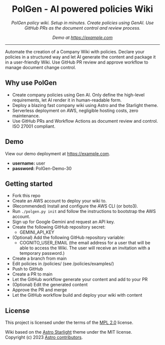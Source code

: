 <h1 align="center">PolGen - AI powered policies Wiki</h1>

<p align="center">
    <em>PolGen policy wiki. Setup in minutes. Create policies using GenAI. Use GitHub PRs as the document control and review process.</em>
</p>
<p align="center">
    <em>Demo at <a href="https://example.com">https://example.com</a></em>
</p>

---

Automate the creation of a Company Wiki with policies. Declare your policies in a structured way and let AI generate
the content and package it in a user-friendly Wiki. Use GitHub PR review and approve workflow to manage document change control.

## Why use PolGen

- Create company policies using Gen AI. Only define the high-level requirements, let AI render it in human-readable form.
- Deploy a blazing fast company wiki using Astro and the Starlight theme.
- Serverless deployment on AWS, negligible hosting costs, zero maintenance.
- Use GitHub PRs and Workflow Actions as document review and control. ISO 27001 compliant.

## Demo

View our demo deployment at https://example.com.

- **username:** user
- **password:** PolGen-Demo-30

## Getting started

- Fork this repo
- Create an AWS account to deploy your wiki to.
- (Recommended) Install and configure the AWS CLI (or boto3).
- Run `./polgen.py init` and follow the instructions to bootstrap the AWS account.
- Sign up for Google Gemini and request an API key.
- Create the following GitHub repository secret:
  - GEMINI_API_KEY
- (Optional) Add the following GitHub repository variable:
  - COGNITO_USER_EMAIL (the email address for a user that will be able to access the Wiki. The user will receive an invitation with a temporary password.)
- Create a branch from main
- Edit policies in /policies/ (see /policies/examples/)
- Push to GitHub
- Create a PR to main
- Let the GitHub workflow generate your content and add to your PR
- (Optional) Edit the generated content
- Approve the PR and merge
- Let the GitHub workflow build and deploy your wiki with content

## License

This project is licensed under the terms of the [MPL 2.0](https://www.mozilla.org/MPL/) license.

Wiki based on the [Astro Starlight](https://github.com/withastro/starlight/) theme under the MIT license.  
Copyright (c) 2023 [Astro contributors](https://github.com/withastro/starlight/graphs/contributors).